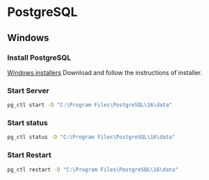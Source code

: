 # PostgreSQL

## Windows

### Install PostgreSQL
[Windows installers](https://www.postgresql.org/download/windows/)
Download and follow the instructions of installer.

### Start Server
```sh
pg_ctl start -D "C:\Program Files\PostgreSQL\16\data"
```
### Start status
```sh
pg_ctl status -D "C:\Program Files\PostgreSQL\16\data"
```
### Start Restart
```sh
pg_ctl restart -D "C:\Program Files\PostgreSQL\16\data"
```

